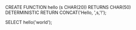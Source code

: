 CREATE  FUNCTION hello (s CHAR(20))
RETURNS CHAR(50) DETERMINISTIC
RETURN CONCAT('Hello, ',s,'!');


SELECT hello('world');  